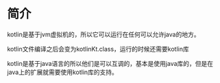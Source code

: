 # 简介

kotlin是基于jvm虚拟机的，所以它可以运行在任何可以允许java的地方。

kotlin文件编译之后会变为kotlinKt.class，运行的时候还需要kotlin库

kotlin是基于java语言的所以他们是可以互调的，基本是使用java库的，但是在java上的扩展就需要使用kotlin库的支持。